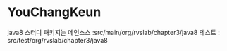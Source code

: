 # YouChangKeun
java8 스터디 패키지는
메인소스 :src/main/org/rvslab/chapter3/java8
테스트 : src/test/org/rvslab/chapter3/java8
